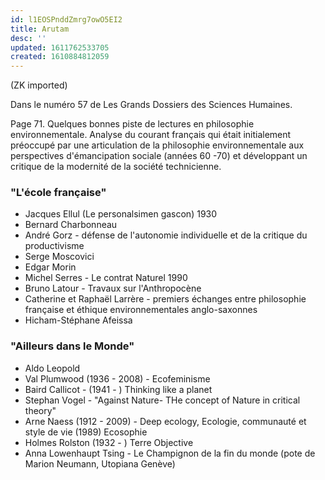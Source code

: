 ```yaml
---
id: l1EOSPnddZmrg7owO5EI2
title: Arutam
desc: ''
updated: 1611762533705
created: 1610884812059
---
```

(ZK imported)

Dans le numéro 57 de Les Grands Dossiers des Sciences Humaines.

Page 71. Quelques bonnes piste de lectures en philosophie environnementale.
Analyse du courant français qui était initialement préoccupé par une articulation de la philosophie environnementale aux perspectives d'émancipation sociale (années 60 -70) et développant un critique de la modernité de la société technicienne.

### "L'école française"

* Jacques Ellul (Le personalsimen gascon) 1930
* Bernard Charbonneau
* André Gorz - défense de l'autonomie individuelle et de la critique du productivisme
* Serge Moscovici
* Edgar Morin
* Michel Serres - Le contrat Naturel 1990
* Bruno Latour - Travaux sur l'Anthropocène 
* Catherine et Raphaël Larrère - premiers échanges entre philosophie française et éthique environnementales anglo-saxonnes
* Hicham-Stéphane Afeissa

### "Ailleurs dans le Monde"

* Aldo Leopold
* Val Plumwood (1936 - 2008) - Ecofeminisme
* Baird Callicot - (1941 - ) Thinking like a planet
* Stephan Vogel - "Against Nature- THe concept of Nature in critical theory"
* Arne Naess (1912 - 2009) - Deep ecology, Ecologie, communauté et style de vie (1989) Ecosophie
* Holmes Rolston (1932 - ) Terre Objective
* Anna Lowenhaupt Tsing - Le Champignon de la fin du monde (pote de Marion Neumann, Utopiana Genève)


